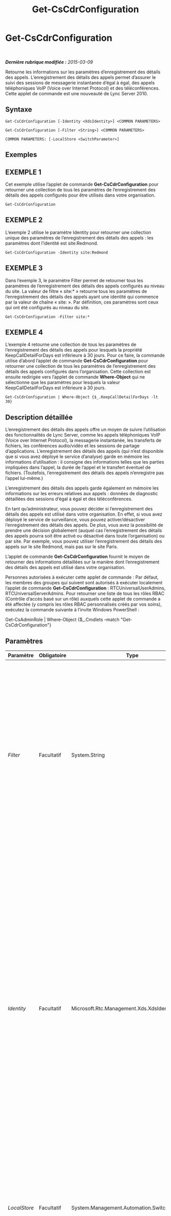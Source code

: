 ﻿---
title: Get-CsCdrConfiguration
TOCTitle: Get-CsCdrConfiguration
ms:assetid: 4af8ffa2-63d3-4873-8dac-5afede090d4f
ms:mtpsurl: https://technet.microsoft.com/fr-fr/library/Gg398298(v=OCS.15)
ms:contentKeyID: 49297124
ms.date: 05/20/2016
mtps_version: v=OCS.15
ms.translationtype: HT
---

# Get-CsCdrConfiguration

 

_**Dernière rubrique modifiée :** 2015-03-09_

Retourne les informations sur les paramètres d’enregistrement des détails des appels. L’enregistrement des détails des appels permet d’assurer le suivi des sessions de messagerie instantanée d’égal à égal, des appels téléphoniques VoIP (Voice over Internet Protocol) et des téléconférences. Cette applet de commande est une nouveauté de Lync Server 2010.

## Syntaxe

    Get-CsCdrConfiguration [-Identity <XdsIdentity>] <COMMON PARAMETERS>

    Get-CsCdrConfiguration [-Filter <String>] <COMMON PARAMETERS>

    COMMON PARAMETERS: [-LocalStore <SwitchParameter>]

## Exemples

## EXEMPLE 1

Cet exemple utilise l’applet de commande **Get-CsCdrConfiguration** pour retourner une collection de tous les paramètres de l’enregistrement des détails des appels configurés pour être utilisés dans votre organisation.

    Get-CsCdrConfiguration

## EXEMPLE 2

L’exemple 2 utilise le paramètre Identity pour retourner une collection unique des paramètres de l’enregistrement des détails des appels : les paramètres dont l’identité est site:Redmond.

    Get-CsCdrConfiguration -Identity site:Redmond

## EXEMPLE 3

Dans l’exemple 3, le paramètre Filter permet de retourner tous les paramètres de l’enregistrement des détails des appels configurés au niveau du site. La valeur de filtre « site:\* » retourne tous les paramètres de l’enregistrement des détails des appels ayant une identité qui commence par la valeur de chaîne « site: ». Par définition, ces paramètres sont ceux qui ont été configurés au niveau du site.

    Get-CsCdrConfiguration -Filter site:*

## EXEMPLE 4

L’exemple 4 retourne une collection de tous les paramètres de l’enregistrement des détails des appels pour lesquels la propriété KeepCallDetailForDays est inférieure à 30 jours. Pour ce faire, la commande utilise d’abord l’applet de commande **Get-CsCdrConfiguration** pour retourner une collection de tous les paramètres de l’enregistrement des détails des appels configurés dans l’organisation. Cette collection est ensuite redirigée vers l’applet de commande **Where-Object** qui ne sélectionne que les paramètres pour lesquels la valeur KeepCallDetailForDays est inférieure à 30 jours.

    Get-CsCdrConfiguration | Where-Object {$_.KeepCallDetailForDays -lt 30}

## Description détaillée

L’enregistrement des détails des appels offre un moyen de suivre l’utilisation des fonctionnalités de Lync Server, comme les appels téléphoniques VoIP (Voice over Internet Protocol), la messagerie instantanée, les transferts de fichiers, les conférences audio/vidéo et les sessions de partage d’applications. L’enregistrement des détails des appels (qui n’est disponible que si vous avez déployé le service d’analyse) garde en mémoire les informations d’utilisation : il consigne des informations telles que les parties impliquées dans l’appel, la durée de l’appel et le transfert éventuel de fichiers. (Toutefois, l’enregistrement des détails des appels n’enregistre pas l’appel lui-même.)

L’enregistrement des détails des appels garde également en mémoire les informations sur les erreurs relatives aux appels : données de diagnostic détaillées des sessions d’égal à égal et des téléconférences.

En tant qu’administrateur, vous pouvez décider si l’enregistrement des détails des appels est utilisé dans votre organisation. En effet, si vous avez déployé le service de surveillance, vous pouvez activer/désactiver l’enregistrement des détails des appels. De plus, vous avez la possibilité de prendre une décision globalement (auquel cas l’enregistrement des détails des appels pourra soit être activé ou désactivé dans toute l’organisation) ou par site. Par exemple, vous pouvez utiliser l’enregistrement des détails des appels sur le site Redmond, mais pas sur le site Paris.

L’applet de commande **Get-CsCdrConfiguration** fournit le moyen de retourner des informations détaillées sur la manière dont l’enregistrement des détails des appels est utilisé dans votre organisation.

Personnes autorisées à exécuter cette applet de commande : Par défaut, les membres des groupes qui suivent sont autorisés à exécuter localement l’applet de commande **Get-CsCdrConfiguration** : RTCUniversalUserAdmins, RTCUniversalServerAdmins. Pour retourner une liste de tous les rôles RBAC (Contrôle d’accès basé sur un rôle) auxquels cette applet de commande a été affectée (y compris les rôles RBAC personnalisés créés par vos soins), exécutez la commande suivante à l’invite Windows PowerShell :

Get-CsAdminRole | Where-Object {$\_.Cmdlets –match "Get-CsCdrConfiguration"}

## Paramètres


<table>
<colgroup>
<col style="width: 25%" />
<col style="width: 25%" />
<col style="width: 25%" />
<col style="width: 25%" />
</colgroup>
<thead>
<tr class="header">
<th>Paramètre</th>
<th>Obligatoire</th>
<th>Type</th>
<th>Description</th>
</tr>
</thead>
<tbody>
<tr class="odd">
<td><p><em>Filter</em></p></td>
<td><p>Facultatif</p></td>
<td><p>System.String</p></td>
<td><p>Vous permet d’utiliser des caractères génériques afin de retourner une collection de paramètres de configuration de l’enregistrement des détails des appels. Par exemple, pour renvoyer une collection de tous les paramètres configurés dans l’étendue Site, utilisez la syntaxe suivante : -Filter site:*. Pour retourner une collection de tous les paramètres ayant la valeur de chaîne « Western » dans leur identité, utilisez cette syntaxe : -Filter *Western*.</p></td>
</tr>
<tr class="even">
<td><p><em>Identity</em></p></td>
<td><p>Facultatif</p></td>
<td><p>Microsoft.Rtc.Management.Xds.XdsIdentity</p></td>
<td><p>Indique l’identificateur unique de la collection de paramètres de configuration de l’enregistrement des détails des appels que vous voulez retourner. Pour vous référer aux paramètres globaux, utilisez cette syntaxe : -Identity global. Pour renvoyer à une collection configurée au niveau du site, utilisez une syntaxe similaire à celle-ci : -Identity site:Redmond. Notez que vous ne pouvez pas utiliser de caractères génériques lorsque vous spécifiez une identité. Si vous souhaitez utiliser des caractères génériques, utilisez plutôt le paramètre Filter.</p>
<p>Si ce paramètre n’est pas spécifié, alors l’applet de commande <strong>Get-CsCdrConfiguration</strong> retourne la collection de tous les paramètres de configuration de l’enregistrement des détails des appels utilisée dans votre organisation.</p></td>
</tr>
<tr class="odd">
<td><p><em>LocalStore</em></p></td>
<td><p>Facultatif</p></td>
<td><p>System.Management.Automation.SwitchParameter</p></td>
<td><p>Récupère les données de configuration de l’enregistrement des détails des appels à partir du réplica local du magasin central de gestion et non depuis le magasin central de gestion lui-même.</p></td>
</tr>
</tbody>
</table>


## Types d’entrées

Aucun. L’applet de commande **Get-CsCdrConfiguration** n’accepte pas l’entrée redirigée.

## Types de retours

L’applet de commande **Get-CsCdrConfiguration** retourne des instances de l’objet Microsoft.Rtc.Management.WritableConfig.Settings.CallDetailRecording.CdrSettings.

## Voir aussi

#### Autres ressources

[New-CsCdrConfiguration](new-cscdrconfiguration.md)  
[Remove-CsCdrConfiguration](remove-cscdrconfiguration.md)  
[Set-CsCdrConfiguration](set-cscdrconfiguration.md)

